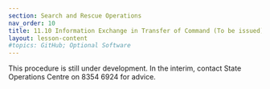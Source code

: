 ```yaml
---
section: Search and Rescue Operations
nav_order: 10
title: 11.10 Information Exchange in Transfer of Command (To be issued)
layout: lesson-content
#topics: GitHub; Optional Software
---
```


This procedure is still under development. In the interim, contact State Operations Centre on 8354 6924 for advice.